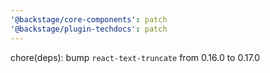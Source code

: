 ```yaml
---
'@backstage/core-components': patch
'@backstage/plugin-techdocs': patch
---
```


chore(deps): bump `react-text-truncate` from 0.16.0 to 0.17.0
